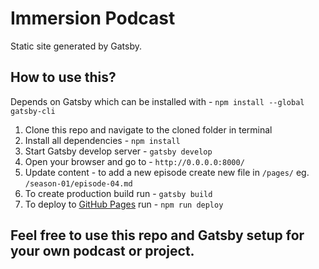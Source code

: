 # Immersion Podcast

Static site generated by Gatsby.

## How to use this?
Depends on Gatsby which can be installed with - `npm install --global gatsby-cli`

1. Clone this repo and navigate to the cloned folder in terminal
2. Install all dependencies - `npm install`
3. Start Gatsby develop server - `gatsby develop`
4. Open your browser and go to - `http://0.0.0.0:8000/`
5. Update content - to add a new episode create new file in `/pages/` eg. `/season-01/episode-04.md`
6. To create production build run - `gatsby build`
7. To deploy to [GitHub Pages](https://ihatetomatoes.github.io/immersion-podcast/) run - `npm run deploy`

## Feel free to use this repo and Gatsby setup for your own podcast or project.
